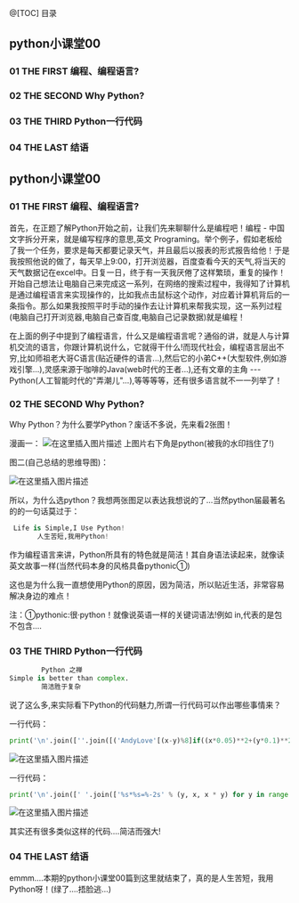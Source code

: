 @[TOC] 目录

##  python小课堂00
### 01 THE FIRST 编程、编程语言?
### 02 THE SECOND Why Python?
### 03 THE THIRD Python一行代码
### 04 THE LAST 结语

##  python小课堂00


### 01 THE FIRST 编程、编程语言?



首先，在正题了解Python开始之前，让我们先来聊聊什么是编程吧！编程 - 中国文字拆分开来，就是编写程序的意思,英文 Programing。举个例子，假如老板给了我一个任务，要求是每天都要记录天气，并且最后以报表的形式报告给他！于是我按照他说的做了，每天早上9:00，打开浏览器，百度查看今天的天气,将当天的天气数据记在excel中。日复一日，终于有一天我厌倦了这样繁琐，重复的操作！开始自己想法让电脑自己来完成这一系列，在网络的搜索过程中，我得知了计算机是通过编程语言来实现操作的，比如我点击鼠标这个动作，对应着计算机背后的一条指令。那么如果我按照平时手动的操作去让计算机来帮我实现，这一系列过程(电脑自己打开浏览器,电脑自己查百度,电脑自己记录数据)就是编程！

在上面的例子中提到了编程语言，什么又是编程语言呢？通俗的讲，就是人与计算机交流的语言，你跟计算机说什么，它就得干什么!而现代社会，编程语言层出不穷,比如师祖老大哥C语言(贴近硬件的语言...),然后它的小弟C++(大型软件,例如游戏引擎...),灵感来源于咖啡的Java(web时代的王者...),还有文章的主角 --- Python(人工智能时代的"弄潮儿"...),等等等等，还有很多语言就不一一列举了！





### 02 THE SECOND Why Python?

Why Python？为什么要学Python？废话不多说，先来看2张图！

漫画一：
![在这里插入图片描述](https://img-blog.csdnimg.cn/20181104162700177.png?x-oss-process=image/watermark,type_ZmFuZ3poZW5naGVpdGk,shadow_10,text_aHR0cHM6Ly9ibG9nLmNzZG4ubmV0L3M3NDA1NTY0NzI=,size_16,color_FFFFFF,t_70)
上图片右下角是python(被我的水印挡住了!)





图二(自己总结的思维导图)：

![在这里插入图片描述](https://img-blog.csdnimg.cn/20181104162711593.png?x-oss-process=image/watermark,type_ZmFuZ3poZW5naGVpdGk,shadow_10,text_aHR0cHM6Ly9ibG9nLmNzZG4ubmV0L3M3NDA1NTY0NzI=,size_16,color_FFFFFF,t_70)

所以，为什么选python？我想两张图足以表达我想说的了...当然python届最著名的的一句话莫过于：
```python
 Life is Simple,I Use Python!
       人生苦短,我用Python!
```

作为编程语言来讲，Python所具有的特色就是简洁！其自身语法读起来，就像读英文故事一样(当然代码本身的风格具备pythonic①)

这也是为什么我一直想使用Python的原因，因为简洁，所以贴近生活，非常容易解决身边的难点！



注：①pythonic:很·python！就像说英语一样的关键词语法!例如 in,代表的是包不包含....



### 03 THE THIRD Python一行代码


```python
        Python 之禅
Simple is better than complex.
        简洁胜于复杂
```

说了这么多,来实际看下Python的代码魅力,所谓一行代码可以作出哪些事情来？



一行代码：
```python
print('\n'.join([''.join([('AndyLove'[(x-y)%8]if((x*0.05)**2+(y*0.1)**2-1)**3-(x*0.05)**2*(y*0.1)**3<=0 else' ')for x in range(-30,30)])for y in range(15,-15,-1)]))
```
![在这里插入图片描述](https://img-blog.csdnimg.cn/20181104162825207.png?x-oss-process=image/watermark,type_ZmFuZ3poZW5naGVpdGk,shadow_10,text_aHR0cHM6Ly9ibG9nLmNzZG4ubmV0L3M3NDA1NTY0NzI=,size_16,color_FFFFFF,t_70)




一行代码：
```python
print('\n'.join([' '.join(['%s*%s=%-2s' % (y, x, x * y) for y in range(1, x + 1)]) for x in range(1, 10)]))
```

![在这里插入图片描述](https://img-blog.csdnimg.cn/20181104162835107.png?x-oss-process=image/watermark,type_ZmFuZ3poZW5naGVpdGk,shadow_10,text_aHR0cHM6Ly9ibG9nLmNzZG4ubmV0L3M3NDA1NTY0NzI=,size_16,color_FFFFFF,t_70)



其实还有很多类似这样的代码....简洁而强大!



### 04 THE LAST 结语

emmm....本期的python小课堂00篇到这里就结束了，真的是人生苦短，我用Python呀！(绿了....捂脸逃...) 


